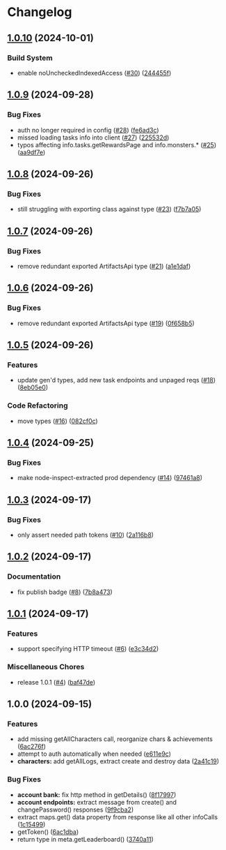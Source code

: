 # Changelog

## [1.0.10](https://github.com/treyturner/ts-artifacts-api-client/compare/v1.0.9...v1.0.10) (2024-10-01)


### Build System

* enable noUncheckedIndexedAccess ([#30](https://github.com/treyturner/ts-artifacts-api-client/issues/30)) ([244455f](https://github.com/treyturner/ts-artifacts-api-client/commit/244455fca5e74a71998aa6601c8553078a89325f))

## [1.0.9](https://github.com/treyturner/ts-artifacts-api-client/compare/v1.0.8...v1.0.9) (2024-09-28)


### Bug Fixes

* auth no longer required in config ([#28](https://github.com/treyturner/ts-artifacts-api-client/issues/28)) ([fe6ad3c](https://github.com/treyturner/ts-artifacts-api-client/commit/fe6ad3ce2ba2e5eb702d11f3187202d58abc5549))
* missed loading tasks info into client ([#27](https://github.com/treyturner/ts-artifacts-api-client/issues/27)) ([225532d](https://github.com/treyturner/ts-artifacts-api-client/commit/225532d16cdaa016d0ce5cf3ccc682c51fb28751))
* typos affecting info.tasks.getRewardsPage and info.monsters.* ([#25](https://github.com/treyturner/ts-artifacts-api-client/issues/25)) ([aa9df7e](https://github.com/treyturner/ts-artifacts-api-client/commit/aa9df7e0276ba5455ac68259d42c096197c05e23))

## [1.0.8](https://github.com/treyturner/ts-artifacts-api-client/compare/v1.0.7...v1.0.8) (2024-09-26)


### Bug Fixes

* still struggling with exporting class against type ([#23](https://github.com/treyturner/ts-artifacts-api-client/issues/23)) ([f7b7a05](https://github.com/treyturner/ts-artifacts-api-client/commit/f7b7a05dbe72ea50c96c7ac09af2423c1f0c92fa))

## [1.0.7](https://github.com/treyturner/ts-artifacts-api-client/compare/v1.0.6...v1.0.7) (2024-09-26)


### Bug Fixes

* remove redundant exported ArtifactsApi type ([#21](https://github.com/treyturner/ts-artifacts-api-client/issues/21)) ([a1e1daf](https://github.com/treyturner/ts-artifacts-api-client/commit/a1e1dafe65b3aa9bc7bd4c8fc9bea26cde060e76))

## [1.0.6](https://github.com/treyturner/ts-artifacts-api-client/compare/v1.0.5...v1.0.6) (2024-09-26)


### Bug Fixes

* remove redundant exported ArtifactsApi type ([#19](https://github.com/treyturner/ts-artifacts-api-client/issues/19)) ([0f658b5](https://github.com/treyturner/ts-artifacts-api-client/commit/0f658b5cd435f0c6b833029ee40447ef91b81df1))

## [1.0.5](https://github.com/treyturner/ts-artifacts-api-client/compare/v1.0.4...v1.0.5) (2024-09-26)


### Features

* update gen'd types, add new task endpoints and unpaged reqs ([#18](https://github.com/treyturner/ts-artifacts-api-client/issues/18)) ([8eb05e0](https://github.com/treyturner/ts-artifacts-api-client/commit/8eb05e0f61a1c63a30c2bbd7ec658a7fc3354fe7))


### Code Refactoring

* move types ([#16](https://github.com/treyturner/ts-artifacts-api-client/issues/16)) ([082cf0c](https://github.com/treyturner/ts-artifacts-api-client/commit/082cf0c876ac067f359aefa42f464e823fb2e881))

## [1.0.4](https://github.com/treyturner/ts-artifacts-api-client/compare/v1.0.3...v1.0.4) (2024-09-25)


### Bug Fixes

* make node-inspect-extracted prod dependency ([#14](https://github.com/treyturner/ts-artifacts-api-client/issues/14)) ([97461a8](https://github.com/treyturner/ts-artifacts-api-client/commit/97461a83d1b33b0cce2acbaecb898ed460f6d945))

## [1.0.3](https://github.com/treyturner/ts-artifacts-api-client/compare/v1.0.2...v1.0.3) (2024-09-17)


### Bug Fixes

* only assert needed path tokens ([#10](https://github.com/treyturner/ts-artifacts-api-client/issues/10)) ([2a116b8](https://github.com/treyturner/ts-artifacts-api-client/commit/2a116b800d42925bc733528dba5ef44ebd171d92))

## [1.0.2](https://github.com/treyturner/ts-artifacts-api-client/compare/v1.0.1...v1.0.2) (2024-09-17)


### Documentation

* fix publish badge ([#8](https://github.com/treyturner/ts-artifacts-api-client/issues/8)) ([7b8a473](https://github.com/treyturner/ts-artifacts-api-client/commit/7b8a4736425c927c69a2e0757a2f04e2345a6758))

## [1.0.1](https://github.com/treyturner/ts-artifacts-api-client/compare/v1.0.0...v1.0.1) (2024-09-17)


### Features

* support specifying HTTP timeout ([#6](https://github.com/treyturner/ts-artifacts-api-client/issues/6)) ([e3c34d2](https://github.com/treyturner/ts-artifacts-api-client/commit/e3c34d20ba0b4db0854f2330b2a0146fb568b305))


### Miscellaneous Chores

* release 1.0.1 ([#4](https://github.com/treyturner/ts-artifacts-api-client/issues/4)) ([baf47de](https://github.com/treyturner/ts-artifacts-api-client/commit/baf47dedc210a247a86d897474af5e51401c43b9))

## 1.0.0 (2024-09-15)


### Features

* add missing getAllCharacters call, reorganize chars & achievements ([6ac276f](https://github.com/treyturner/ts-artifacts-api-client/commit/6ac276f253489eaf31b473a0eefc27825aea60c3))
* attempt to auth automatically when needed ([e611e9c](https://github.com/treyturner/ts-artifacts-api-client/commit/e611e9c2b2d3d72c9ddfdde1503132eac433c7a4))
* **characters:** add getAllLogs, extract create and destroy data ([2a41c19](https://github.com/treyturner/ts-artifacts-api-client/commit/2a41c1940c359cad4e968101d189c75644ec090b))


### Bug Fixes

* **account bank:** fix http method in getDetails() ([8f17997](https://github.com/treyturner/ts-artifacts-api-client/commit/8f1799742c6667bc8cfc1be338ef09e73ab21e8f))
* **account endpoints:** extract message from create() and changePassword() responses ([9f9cba2](https://github.com/treyturner/ts-artifacts-api-client/commit/9f9cba289126eae97f23c9418a60fe7678cd5809))
* extract maps.get() data property from response like all other infoCalls ([1c15499](https://github.com/treyturner/ts-artifacts-api-client/commit/1c154996b694e599f26d8bb2f31b75d6b403b5f1))
* getToken() ([6ac1dba](https://github.com/treyturner/ts-artifacts-api-client/commit/6ac1dbaa15539043db6716d89eadc057be53d04e))
* return type in meta.getLeaderboard() ([3740a11](https://github.com/treyturner/ts-artifacts-api-client/commit/3740a117eac686ad2e73b26928b50a1f74c94d29))
